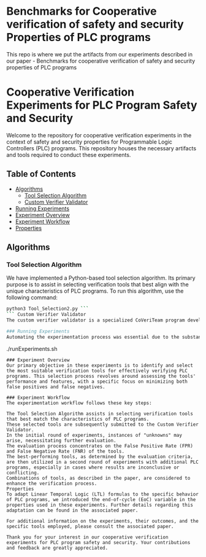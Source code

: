 # Benchmarks for Cooperative verification of safety and security Properties of PLC programs
This repo is where we put the artifacts from our experiments described in our paper - Benchmarks for cooperative verification of safety and security properties of PLC programs
# Cooperative Verification Experiments for PLC Program Safety and Security

Welcome to the repository for cooperative verification experiments in the context of safety and security properties for Programmable Logic Controllers (PLC) programs. This repository houses the necessary artifacts and tools required to conduct these experiments.

## Table of Contents

- [Algorithms](#algorithms)
  - [Tool Selection Algorithm](#tool-selection-algorithm)
  - [Custom Verifier Validator](#custom-verifier-validator)
- [Running Experiments](#running-experiments)
- [Experiment Overview](#experiment-overview)
- [Experiment Workflow](#experiment-workflow)
- [Properties](#properties)

## Algorithms

### Tool Selection Algorithm

We have implemented a Python-based tool selection algorithm. Its primary purpose is to assist in selecting verification tools that best align with the unique characteristics of PLC programs. To run this algorithm, use the following command:

```bash
python3 Tool_Selection2.py ```
``` Custom Verifier Validator
The custom verifier validator is a specialized CoVeriTeam program developed internally. Its function combines the three most highly recommended verification tools for conducting PLC program verification.```

### Running Experiments
Automating the experimentation process was essential due to the substantial number of PLC programs involved (40). To execute these experiments efficiently, we have provided a bash script, which is detailed below. The PLC programs utilized in these experiments are conveniently located in this repository.
```
./runExperiments.sh
```
### Experiment Overview
Our primary objective in these experiments is to identify and select the most suitable verification tools for effectively verifying PLC programs. This selection process revolves around assessing the tools' performance and features, with a specific focus on minimizing both false positives and false negatives.

### Experiment Workflow
The experimentation workflow follows these key steps:

The Tool Selection Algorithm assists in selecting verification tools that best match the characteristics of PLC programs.
These selected tools are subsequently submitted to the Custom Verifier Validator.
In the initial round of experiments, instances of "unknowns" may arise, necessitating further evaluation.
The evaluation process concentrates on the False Positive Rate (FPR) and False Negative Rate (FNR) of the tools.
The best-performing tools, as determined by the evaluation criteria, are then utilized in a second round of experiments with additional PLC programs, especially in cases where results are inconclusive or conflicting.
Combinations of tools, as described in the paper, are considered to enhance the verification process.
Properties
To adapt Linear Temporal Logic (LTL) formulas to the specific behavior of PLC programs, we introduced the end-of-cycle (EoC) variable in the properties used in these experiments. Further details regarding this adaptation can be found in the associated paper.

For additional information on the experiments, their outcomes, and the specific tools employed, please consult the associated paper.

Thank you for your interest in our cooperative verification experiments for PLC program safety and security. Your contributions and feedback are greatly appreciated.
